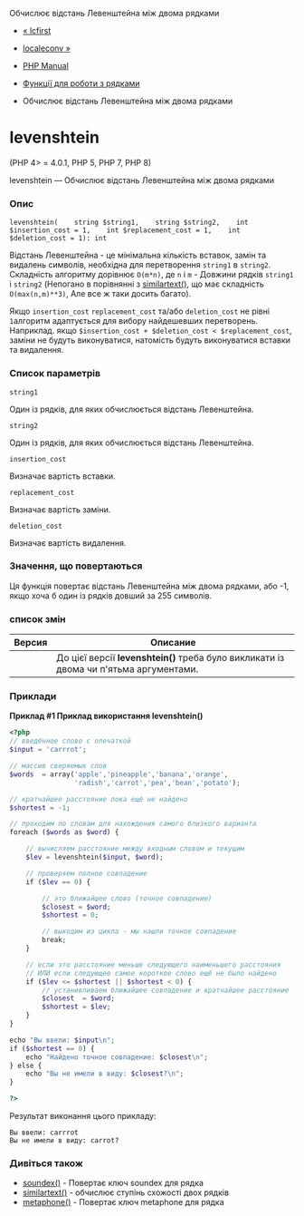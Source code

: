 Обчислює відстань Левенштейна між двома рядками

-   [« lcfirst](function.lcfirst.html)
    
-   [localeconv »](function.localeconv.html)
    
-   [PHP Manual](index.html)
    
-   [Функції для роботи з рядками](ref.strings.html)
    
-   Обчислює відстань Левенштейна між двома рядками
    

# levenshtein

(PHP 4> = 4.0.1, PHP 5, PHP 7, PHP 8)

levenshtein — Обчислює відстань Левенштейна між двома рядками

### Опис

```methodsynopsis
levenshtein(    string $string1,    string $string2,    int $insertion_cost = 1,    int $replacement_cost = 1,    int $deletion_cost = 1): int
```

Відстань Левенштейна - це мінімальна кількість вставок, замін та видалень символів, необхідна для перетворення `string1` в `string2`. Складність алгоритму дорівнює `O(m*n)`, де `n` і `m` - Довжини рядків `string1` і `string2` (Непогано в порівнянні з [similartext()](function.similar-text.html), що має складність `O(max(n,m)**3)`, Але все ж таки досить багато).

Якщо `insertion_cost` `replacement_cost` та/або `deletion_cost` не рівні `1`алгоритм адаптується для вибору найдешевших перетворень. Наприклад. якщо `$insertion_cost + $deletion_cost < $replacement_cost`, заміни не будуть виконуватися, натомість будуть виконуватися вставки та видалення.

### Список параметрів

`string1`

Один із рядків, для яких обчислюється відстань Левенштейна.

`string2`

Один із рядків, для яких обчислюється відстань Левенштейна.

`insertion_cost`

Визначає вартість вставки.

`replacement_cost`

Визначає вартість заміни.

`deletion_cost`

Визначає вартість видалення.

### Значення, що повертаються

Ця функція повертає відстань Левенштейна між двома рядками, або -1, якщо хоча б один із рядків довший за 255 символів.

### список змін

| Версия | Описание                                                                               |
|--------|----------------------------------------------------------------------------------------|
|        | До цієї версії **levenshtein()** треба було викликати із двома чи п'ятьма аргументами. |

### Приклади

**Приклад #1 Приклад використання **levenshtein()****

```php
<?php
// введённое слово с опечаткой
$input = 'carrrot';

// массив сверяемых слов
$words  = array('apple','pineapple','banana','orange',
                'radish','carrot','pea','bean','potato');

// кратчайшее расстояние пока ещё не найдено
$shortest = -1;

// проходим по словам для нахождения самого близкого варианта
foreach ($words as $word) {

    // вычисляем расстояние между входным словом и текущим
    $lev = levenshtein($input, $word);

    // проверяем полное совпадение
    if ($lev == 0) {

        // это ближайшее слово (точное совпадение)
        $closest = $word;
        $shortest = 0;

        // выходим из цикла - мы нашли точное совпадение
        break;
    }

    // если это расстояние меньше следующего наименьшего расстояния
    // ИЛИ если следующее самое короткое слово ещё не было найдено
    if ($lev <= $shortest || $shortest < 0) {
        // устанивливаем ближайшее совпадение и кратчайшее расстояние
        $closest  = $word;
        $shortest = $lev;
    }
}

echo "Вы ввели: $input\n";
if ($shortest == 0) {
    echo "Найдено точное совпадение: $closest\n";
} else {
    echo "Вы не имели в виду: $closest?\n";
}

?>
```

Результат виконання цього прикладу:

```
Вы ввели: carrrot
Вы не имели в виду: carrot?
```

### Дивіться також

-   [soundex()](function.soundex.html) - Повертає ключ soundex для рядка
-   [similartext()](function.similar-text.html) - обчислює ступінь схожості двох рядків
-   [metaphone()](function.metaphone.html) - Повертає ключ metaphone для рядка